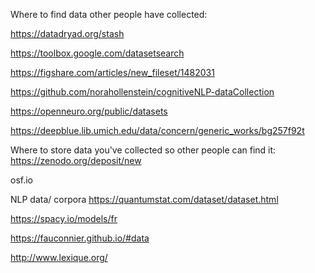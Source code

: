 Where to find data other people have collected:

https://datadryad.org/stash

https://toolbox.google.com/datasetsearch

https://figshare.com/articles/new_fileset/1482031

https://github.com/norahollenstein/cognitiveNLP-dataCollection

https://openneuro.org/public/datasets

https://deepblue.lib.umich.edu/data/concern/generic_works/bg257f92t

Where to store data you've collected so other people can find it:
https://zenodo.org/deposit/new

osf.io

NLP data/ corpora
https://quantumstat.com/dataset/dataset.html

https://spacy.io/models/fr

https://fauconnier.github.io/#data

http://www.lexique.org/